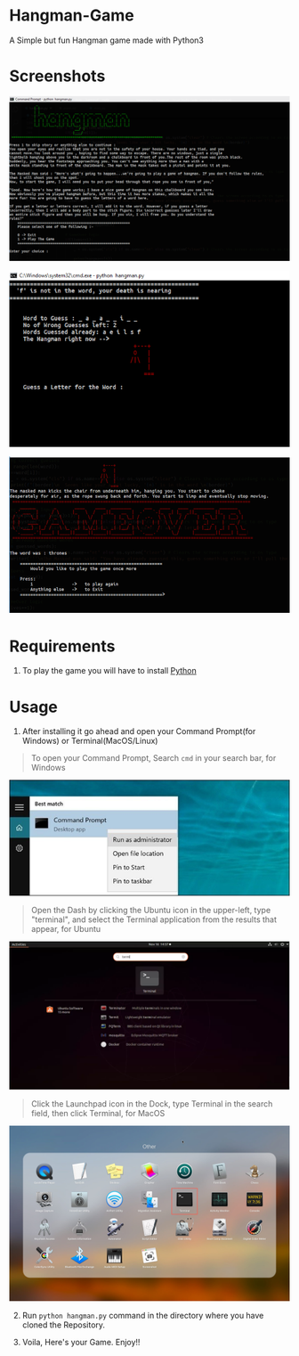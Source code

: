 # Hangman-Game
A Simple but fun Hangman game made with Python3

# Screenshots
![This is how the Game looks like](/images/screenshot.png)

![Gameplay](/images/gameplay.png)

![Oh no! Game Over!!!](/images/gameover.png)

# Requirements

1. To play the game you will have to install [Python](https://www.python.org/downloads/)


# Usage

1. After installing it go ahead and open your Command Prompt(for Windows) or Terminal(MacOS/Linux)

>To open your Command Prompt, Search `cmd` in your search bar, for Windows

![Your Command Prompt](/images/shell.png)

>Open the Dash by clicking the Ubuntu icon in the upper-left, type "terminal", and select the Terminal application from the results that appear, for Ubuntu

![Your Terminal](/images/terminal_ubuntu.png)

>Click the Launchpad icon in the Dock, type Terminal in the search field, then click Terminal, for MacOS

![Your Terminal](/images/terminal_mac.png)

2. Run `python hangman.py` command in the directory where you have cloned the Repository.

3. Voila, Here's your Game. Enjoy!!
